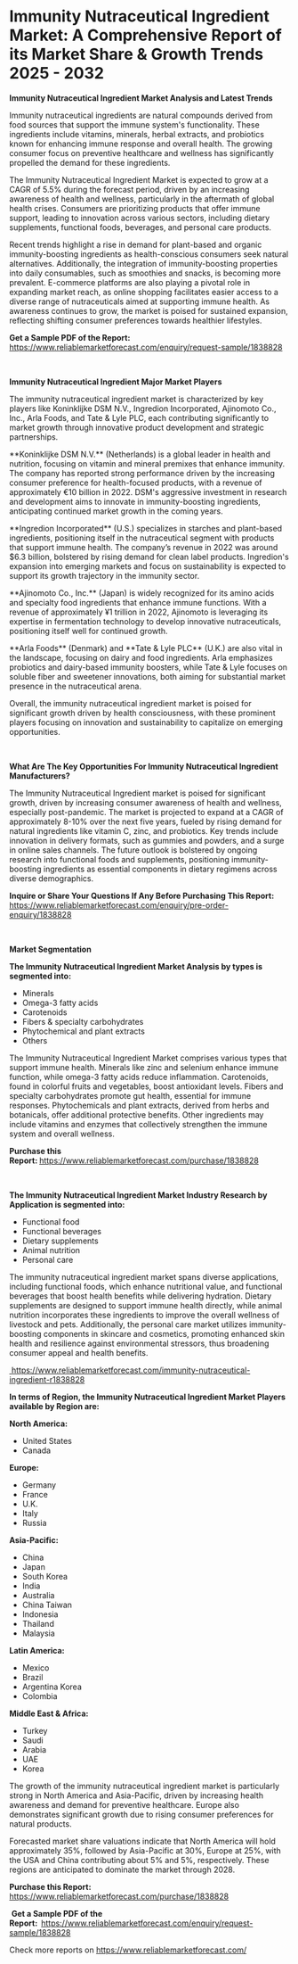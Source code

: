 <p><h1>Immunity Nutraceutical Ingredient Market: A Comprehensive Report of its Market Share & Growth Trends 2025 - 2032</h1></p><p><strong>Immunity Nutraceutical Ingredient Market Analysis and Latest Trends</strong></p>
<p><p>Immunity nutraceutical ingredients are natural compounds derived from food sources that support the immune system's functionality. These ingredients include vitamins, minerals, herbal extracts, and probiotics known for enhancing immune response and overall health. The growing consumer focus on preventive healthcare and wellness has significantly propelled the demand for these ingredients.</p><p>The Immunity Nutraceutical Ingredient Market is expected to grow at a CAGR of 5.5% during the forecast period, driven by an increasing awareness of health and wellness, particularly in the aftermath of global health crises. Consumers are prioritizing products that offer immune support, leading to innovation across various sectors, including dietary supplements, functional foods, beverages, and personal care products.</p><p>Recent trends highlight a rise in demand for plant-based and organic immunity-boosting ingredients as health-conscious consumers seek natural alternatives. Additionally, the integration of immunity-boosting properties into daily consumables, such as smoothies and snacks, is becoming more prevalent. E-commerce platforms are also playing a pivotal role in expanding market reach, as online shopping facilitates easier access to a diverse range of nutraceuticals aimed at supporting immune health. As awareness continues to grow, the market is poised for sustained expansion, reflecting shifting consumer preferences towards healthier lifestyles.</p></p>
<p><strong>Get a Sample PDF of the Report:&nbsp;</strong> <a href="https://www.reliablemarketforecast.com/enquiry/request-sample/1838828?utm_campaign=3361&utm_medium=2&utm_source=Github&utm_content=ia&utm_term=09032025&utm_id=immunity-nutraceutical-ingredient">https://www.reliablemarketforecast.com/enquiry/request-sample/1838828</a></p>
<p>&nbsp;</p>
<p><strong>Immunity Nutraceutical Ingredient Major Market Players</strong></p>
<p><p>The immunity nutraceutical ingredient market is characterized by key players like Koninklijke DSM N.V., Ingredion Incorporated, Ajinomoto Co., Inc., Arla Foods, and Tate & Lyle PLC, each contributing significantly to market growth through innovative product development and strategic partnerships.</p><p>**Koninklijke DSM N.V.** (Netherlands) is a global leader in health and nutrition, focusing on vitamin and mineral premixes that enhance immunity. The company has reported strong performance driven by the increasing consumer preference for health-focused products, with a revenue of approximately €10 billion in 2022. DSM's aggressive investment in research and development aims to innovate in immunity-boosting ingredients, anticipating continued market growth in the coming years.</p><p>**Ingredion Incorporated** (U.S.) specializes in starches and plant-based ingredients, positioning itself in the nutraceutical segment with products that support immune health. The company’s revenue in 2022 was around $6.3 billion, bolstered by rising demand for clean label products. Ingredion's expansion into emerging markets and focus on sustainability is expected to support its growth trajectory in the immunity sector.</p><p>**Ajinomoto Co., Inc.** (Japan) is widely recognized for its amino acids and specialty food ingredients that enhance immune functions. With a revenue of approximately ¥1 trillion in 2022, Ajinomoto is leveraging its expertise in fermentation technology to develop innovative nutraceuticals, positioning itself well for continued growth.</p><p>**Arla Foods** (Denmark) and **Tate & Lyle PLC** (U.K.) are also vital in the landscape, focusing on dairy and food ingredients. Arla emphasizes probiotics and dairy-based immunity boosters, while Tate & Lyle focuses on soluble fiber and sweetener innovations, both aiming for substantial market presence in the nutraceutical arena.</p><p>Overall, the immunity nutraceutical ingredient market is poised for significant growth driven by health consciousness, with these prominent players focusing on innovation and sustainability to capitalize on emerging opportunities.</p></p>
<p>&nbsp;</p>
<p><strong>What Are The Key Opportunities For Immunity Nutraceutical Ingredient Manufacturers?</strong></p>
<p><p>The Immunity Nutraceutical Ingredient market is poised for significant growth, driven by increasing consumer awareness of health and wellness, especially post-pandemic. The market is projected to expand at a CAGR of approximately 8-10% over the next five years, fueled by rising demand for natural ingredients like vitamin C, zinc, and probiotics. Key trends include innovation in delivery formats, such as gummies and powders, and a surge in online sales channels. The future outlook is bolstered by ongoing research into functional foods and supplements, positioning immunity-boosting ingredients as essential components in dietary regimens across diverse demographics.</p></p>
<p><strong>Inquire or Share Your Questions If Any Before Purchasing This Report:</strong> <a href="https://www.reliablemarketforecast.com/enquiry/pre-order-enquiry/1838828?utm_campaign=3361&utm_medium=2&utm_source=Github&utm_content=ia&utm_term=09032025&utm_id=immunity-nutraceutical-ingredient">https://www.reliablemarketforecast.com/enquiry/pre-order-enquiry/1838828</a></p>
<p>&nbsp;</p>
<p><strong>Market Segmentation</strong></p>
<p><strong>The Immunity Nutraceutical Ingredient Market Analysis by types is segmented into:</strong></p>
<p><ul><li>Minerals</li><li>Omega-3 fatty acids</li><li>Carotenoids</li><li>Fibers & specialty carbohydrates</li><li>Phytochemical and plant extracts</li><li>Others</li></ul></p>
<p><p>The Immunity Nutraceutical Ingredient Market comprises various types that support immune health. Minerals like zinc and selenium enhance immune function, while omega-3 fatty acids reduce inflammation. Carotenoids, found in colorful fruits and vegetables, boost antioxidant levels. Fibers and specialty carbohydrates promote gut health, essential for immune responses. Phytochemicals and plant extracts, derived from herbs and botanicals, offer additional protective benefits. Other ingredients may include vitamins and enzymes that collectively strengthen the immune system and overall wellness.</p></p>
<p><strong>Purchase this Report:&nbsp;</strong><a href="https://www.reliablemarketforecast.com/purchase/1838828?utm_campaign=3361&utm_medium=2&utm_source=Github&utm_content=ia&utm_term=09032025&utm_id=immunity-nutraceutical-ingredient">https://www.reliablemarketforecast.com/purchase/1838828</a></p>
<p>&nbsp;</p>
<p><strong>The Immunity Nutraceutical Ingredient Market Industry Research by Application is segmented into:</strong></p>
<p><ul><li>Functional food</li><li>Functional beverages</li><li>Dietary supplements</li><li>Animal nutrition</li><li>Personal care</li></ul></p>
<p><p>The immunity nutraceutical ingredient market spans diverse applications, including functional foods, which enhance nutritional value, and functional beverages that boost health benefits while delivering hydration. Dietary supplements are designed to support immune health directly, while animal nutrition incorporates these ingredients to improve the overall wellness of livestock and pets. Additionally, the personal care market utilizes immunity-boosting components in skincare and cosmetics, promoting enhanced skin health and resilience against environmental stressors, thus broadening consumer appeal and health benefits.</p></p>
<p><a href="https://www.reliablemarketforecast.com/immunity-nutraceutical-ingredient-r1838828?utm_campaign=3361&utm_medium=2&utm_source=Github&utm_content=ia&utm_term=09032025&utm_id=immunity-nutraceutical-ingredient">&nbsp;https://www.reliablemarketforecast.com/immunity-nutraceutical-ingredient-r1838828</a></p>
<p><strong>In terms of Region, the Immunity Nutraceutical Ingredient Market Players available by Region are:</strong></p>
<p>
    <p> <strong> North America: </strong>
        <ul>
            <li>United States</li>
            <li>Canada</li>
        </ul>
        </p> 
    <p> <strong> Europe: </strong>
        <ul>
            <li>Germany</li>
            <li>France</li>
            <li>U.K.</li>
            <li>Italy</li>
            <li>Russia</li>
        </ul>
        </p> 
    <p> <strong> Asia-Pacific: </strong>
        <ul>
            <li>China</li>
            <li>Japan</li>
            <li>South Korea</li>
            <li>India</li>
            <li>Australia</li>
            <li>China Taiwan</li>
            <li>Indonesia</li>
            <li>Thailand</li>
            <li>Malaysia</li>
        </ul>
        </p> 
    <p> <strong> Latin America: </strong>
        <ul>
            <li>Mexico</li>
            <li>Brazil</li>
            <li>Argentina Korea</li>
            <li>Colombia</li>
        </ul>
        </p> 
    <p> <strong> Middle East & Africa: </strong>
        <ul>
            <li>Turkey</li>
            <li>Saudi</li>
            <li>Arabia</li>
            <li>UAE</li>
            <li>Korea</li>
        </ul>
    </p>
    </p>
<p><p>The growth of the immunity nutraceutical ingredient market is particularly strong in North America and Asia-Pacific, driven by increasing health awareness and demand for preventive healthcare. Europe also demonstrates significant growth due to rising consumer preferences for natural products. </p><p>Forecasted market share valuations indicate that North America will hold approximately 35%, followed by Asia-Pacific at 30%, Europe at 25%, with the USA and China contributing about 5% and 5%, respectively. These regions are anticipated to dominate the market through 2028.</p></p>
<p><strong>Purchase this Report: </strong><a href="https://www.reliablemarketforecast.com/purchase/1838828?utm_campaign=3361&utm_medium=2&utm_source=Github&utm_content=ia&utm_term=09032025&utm_id=immunity-nutraceutical-ingredient">https://www.reliablemarketforecast.com/purchase/1838828</a></p>
<p>&nbsp;<strong>Get a Sample PDF of the Report:&nbsp;&nbsp;</strong><a href="https://www.reliablemarketforecast.com/enquiry/request-sample/1838828?utm_campaign=3361&utm_medium=2&utm_source=Github&utm_content=ia&utm_term=09032025&utm_id=immunity-nutraceutical-ingredient">https://www.reliablemarketforecast.com/enquiry/request-sample/1838828</a></p>
<p><strong></strong></p>
<p>Check more reports on <a href="https://www.reliablemarketforecast.com/?utm_campaign=3361&utm_medium=2&utm_source=Github&utm_content=ia&utm_term=09032025&utm_id=immunity-nutraceutical-ingredient">https://www.reliablemarketforecast.com/</a></p>